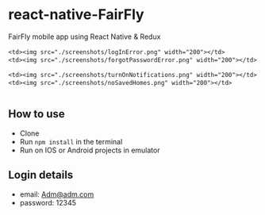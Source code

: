 # react-native-FairFly
FairFly mobile app using React Native & Redux


<table>
  <tr>

    <td><img src="./screenshots/logInError.png" width="200"></td>
    <td><img src="./screenshots/forgotPasswordError.png" width="200"></td>
  <tr>
  <tr>

    <td><img src="./screenshots/turnOnNotifications.png" width="200"></td>
    <td><img src="./screenshots/noSavedHomes.png" width="200"></td>
  <tr>

</table>

## How to use
- Clone
- Run `npm install` in the terminal
- Run on IOS or Android projects in emulator

## Login details
- email: Adm@adm.com
- password: 12345

